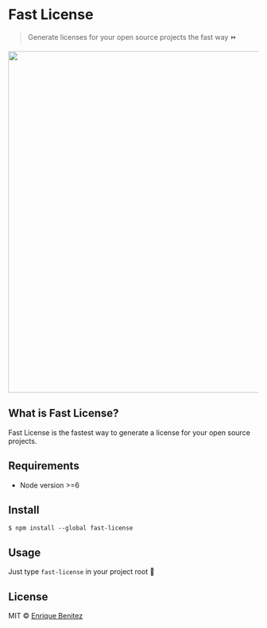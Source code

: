 # Fast License
> Generate licenses for your open source projects the fast way ⏩

<img src="fast-license.gif" width="688">

## What is Fast License?
Fast License is the fastest way to generate a license for your open source projects.

## Requirements
* Node version >=6

## Install
```
$ npm install --global fast-license
```

## Usage
Just type `fast-license` in your project root 👊

## License
MIT © [Enrique Benitez](https://bntz.io)
